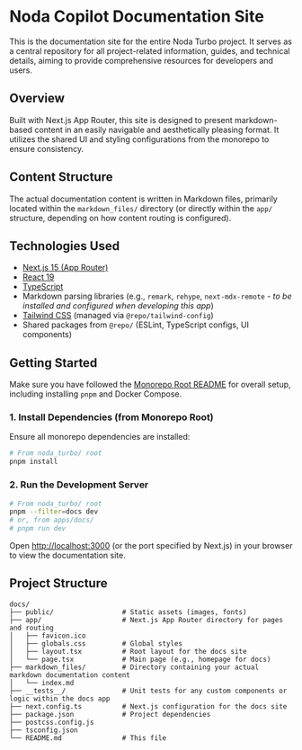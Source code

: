 
#  Noda Copilot Documentation Site

This is the documentation site for the entire Noda Turbo project. It serves as a central repository for all project-related information, guides, and technical details, aiming to provide comprehensive resources for developers and users.

## Overview

Built with Next.js App Router, this site is designed to present markdown-based content in an easily navigable and aesthetically pleasing format. It utilizes the shared UI and styling configurations from the monorepo to ensure consistency.

## Content Structure

The actual documentation content is written in Markdown files, primarily located within the `markdown_files/` directory (or directly within the `app/` structure, depending on how content routing is configured).

## Technologies Used

* [Next.js 15 (App Router)](https://nextjs.org/)
* [React 19](https://react.dev/)
* [TypeScript](https://www.typescriptlang.org/)
* Markdown parsing libraries (e.g., `remark`, `rehype`, `next-mdx-remote` - *to be installed and configured when developing this app*)
* [Tailwind CSS](https://tailwindcss.com/) (managed via `@repo/tailwind-config`)
* Shared packages from `@repo/` (ESLint, TypeScript configs, UI components)

## Getting Started

Make sure you have followed the [Monorepo Root README](../../README.md) for overall setup, including installing `pnpm` and Docker Compose.

### 1. Install Dependencies (from Monorepo Root)

Ensure all monorepo dependencies are installed:

```bash
# From noda_turbo/ root
pnpm install
```

### 2\. Run the Development Server

```bash
# From noda_turbo/ root
pnpm --filter=docs dev
# or, from apps/docs/
# pnpm run dev
```

Open [http://localhost:3000](https://www.google.com/search?q=http://localhost:3000) (or the port specified by Next.js) in your browser to view the documentation site.

## Project Structure

```
docs/
├── public/                 # Static assets (images, fonts)
├── app/                    # Next.js App Router directory for pages and routing
│   ├── favicon.ico
│   ├── globals.css         # Global styles
│   ├── layout.tsx          # Root layout for the docs site
│   └── page.tsx            # Main page (e.g., homepage for docs)
├── markdown_files/         # Directory containing your actual markdown documentation content
│   └── index.md
├── __tests__/              # Unit tests for any custom components or logic within the docs app
├── next.config.ts          # Next.js configuration for the docs site
├── package.json            # Project dependencies
├── postcss.config.js
├── tsconfig.json
└── README.md               # This file
```

